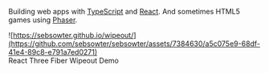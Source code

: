 Building web apps with [TypeScript](https://www.typescriptlang.org/) and [React](https://react.dev/). And sometimes HTML5 games using [Phaser](https://phaser.io/).

![https://sebsowter.github.io/wipeout/](https://github.com/sebsowter/sebsowter/assets/7384630/a5c075e9-68df-41e4-89c8-e791a7ed0271)  
React Three Fiber Wipeout Demo
